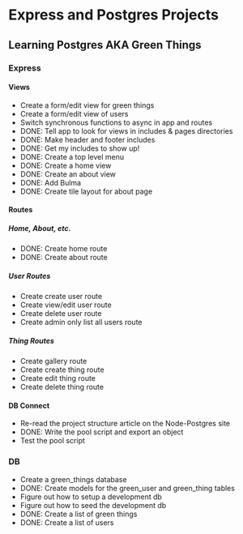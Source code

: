 # Express and Postgres Projects

## Learning Postgres AKA Green Things

### Express

#### Views
- Create a form/edit view for green things
- Create a form/edit view of users
- Switch synchronous functions to async in app and routes
- DONE: Tell app to look for views in includes & pages directories
- DONE: Make header and footer includes
- DONE: Get my includes to show up!
- DONE: Create a top level menu
- DONE: Create a home view
- DONE: Create an about view
- DONE: Add Bulma
- DONE: Create tile layout for about page
#### Routes
##### Home, About, etc.
- DONE: Create home route
- DONE: Create about route
##### User Routes
- Create create user route
- Create view/edit user route
- Create delete user route
- Create admin only list all users route
##### Thing Routes
- Create gallery route
- Create create thing route
- Create edit thing route
- Create delete thing route
#### DB Connect
- Re-read the project structure article on the Node-Postgres site
- DONE: Write the pool script and export an object
- Test the pool script

### DB
- Create a green_things database
- DONE: Create models for the green_user and green_thing tables
- Figure out how to setup a development db
- Figure out how to seed the development db
- DONE: Create a list of green things
- DONE: Create a list of users
